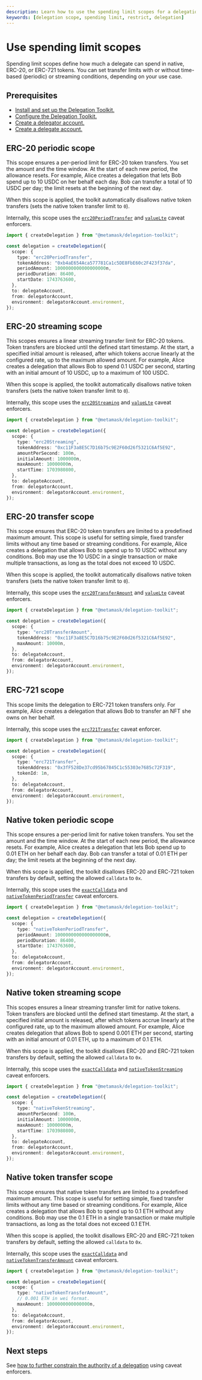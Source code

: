 ```yaml
---
description: Learn how to use the spending limit scopes for a delegation.
keywords: [delegation scope, spending limit, restrict, delegation]
---
```


# Use spending limit scopes
 
Spending limit scopes define how much a delegate can spend in native, ERC-20, or ERC-721 tokens.
You can set transfer limits with or without time-based (periodic) or streaming conditions, depending on your use case.

## Prerequisites

- [Install and set up the Delegation Toolkit.](../../../get-started/install.md)
- [Configure the Delegation Toolkit.](../../configure-toolkit.md)
- [Create a delegator account.](../execute-on-smart-accounts-behalf.md#3-create-a-delegator-account)
- [Create a delegate account.](../execute-on-smart-accounts-behalf.md#4-create-a-delegate-account)

## ERC-20 periodic scope

This scope ensures a per-period limit for ERC-20 token transfers.
You set the amount and the time window.
At the start of each new period, the allowance resets.
For example, Alice creates a delegation that lets Bob spend up to 10 USDC on her behalf each day.
Bob can transfer a total of 10 USDC per day; the limit resets at the beginning of the next day.

When this scope is applied, the toolkit automatically disallows native token transfers (sets the native token transfer limit to `0`). 

Internally, this scope uses the [`erc20PeriodTransfer`](../../../reference/delegation/caveats.md#erc20periodtransfer) and [`valueLte`](../../../reference/delegation/caveats.md#valuelte) caveat enforcers.

```typescript
import { createDelegation } from "@metamask/delegation-toolkit";

const delegation = createDelegation({
  scope: {
    type: "erc20PeriodTransfer",
    tokenAddress: "0xb4aE654Aca577781Ca1c5DE8FbE60c2F423f37da",
    periodAmount: 1000000000000000000n,
    periodDuration: 86400,
    startDate: 1743763600,
  },
  to: delegateAccount,
  from: delegatorAccount,
  environment: delegatorAccount.environment,
});
```

## ERC-20 streaming scope

This scopes ensures a linear streaming transfer limit for ERC-20 tokens.
Token transfers are blocked until the defined start timestamp.
At the start, a specified initial amount is released, after which tokens accrue linearly at the configured rate, up to the maximum allowed amount.
For example, Alice creates a delegation that allows Bob to spend 0.1 USDC per second, starting with an initial amount of 10 USDC, up to a maximum of 100 USDC.

When this scope is applied, the toolkit automatically disallows native token transfers (sets the native token transfer limit to `0`).

Internally, this scope uses the [`erc20Streaming`](../../../reference/delegation/caveats.md#erc20streaming) and [`valueLte`](../../../reference/delegation/caveats.md#valuelte) caveat enforcers.

```typescript
import { createDelegation } from "@metamask/delegation-toolkit";

const delegation = createDelegation({
  scope: {
    type: "erc20Streaming",
    tokenAddress: "0xc11F3a8E5C7D16b75c9E2F60d26f5321C6Af5E92",
    amountPerSecond: 100n,
    initialAmount: 1000000n,
    maxAmount: 10000000n,
    startTime: 1703980800,
  },
  to: delegateAccount,
  from: delegatorAccount,
  environment: delegatorAccount.environment,
});
```

## ERC-20 transfer scope

This scope ensures that ERC-20 token transfers are limited to a predefined maximum amount. 
This scope is useful for setting simple, fixed transfer limits without any time based or streaming conditions.
For example, Alice creates a delegation that allows Bob to spend up to 10 USDC without any conditions.
Bob may use the 10 USDC in a single transaction or make multiple transactions, as long as the total does not exceed 10 USDC.

When this scope is applied, the toolkit automatically disallows native token transfers (sets the native token transfer limit to `0`).

Internally, this scope uses the [`erc20TransferAmount`](../../../reference/delegation/caveats.md#erc20transferamount) and [`valueLte`](../../../reference/delegation/caveats.md#valuelte) caveat enforcers.

```typescript
import { createDelegation } from "@metamask/delegation-toolkit";

const delegation = createDelegation({
  scope: {
    type: "erc20TransferAmount",
    tokenAddress: "0xc11F3a8E5C7D16b75c9E2F60d26f5321C6Af5E92",
    maxAmount: 10000n,
  },
  to: delegateAccount,
  from: delegatorAccount,
  environment: delegatorAccount.environment,
});
```

## ERC-721 scope

This scope limits the delegation to ERC-721 token transfers only.
For example, Alice creates a delegation that allows Bob to transfer an NFT she owns on her behalf.

Internally, this scope uses the [`erc721Transfer`](../../../reference/delegation/caveats.md#erc721transfer) caveat enforcer. 

```typescript
import { createDelegation } from "@metamask/delegation-toolkit";

const delegation = createDelegation({
  scope: {
    type: "erc721Transfer",
    tokenAddress: "0x3fF528De37cd95b67845C1c55303e7685c72F319",
    tokenId: 1n,
  },
  to: delegateAccount,
  from: delegatorAccount,
  environment: delegatorAccount.environment,
});
```

## Native token periodic scope

This scope ensures a per-period limit for native token transfers.
You set the amount and the time window.
At the start of each new period, the allowance resets.
For example, Alice creates a delegation that lets Bob spend up to 0.01 ETH on her behalf each day.
Bob can transfer a total of 0.01 ETH per day; the limit resets at the beginning of the next day.

When this scope is applied, the toolkit disallows ERC-20 and ERC-721 token transfers by default, setting the allowed `calldata` to `0x`.

Internally, this scope uses the [`exactCalldata`](../../../reference/delegation/caveats.md#exactcalldata) and [`nativeTokenPeriodTransfer`](../../../reference/delegation/caveats.md#nativetokenperiodtransfer) caveat enforcers.

```typescript
import { createDelegation } from "@metamask/delegation-toolkit";

const delegation = createDelegation({
  scope: {
    type: "nativeTokenPeriodTransfer",
    periodAmount: 1000000000000000000n,
    periodDuration: 86400,
    startDate: 1743763600,
  },
  to: delegateAccount,
  from: delegatorAccount,
  environment: delegatorAccount.environment,
});
```

## Native token streaming scope

This scopes ensures a linear streaming transfer limit for native tokens.
Token transfers are blocked until the defined start timestamp.
At the start, a specified initial amount is released, after which tokens accrue linearly at the configured rate, up to the maximum allowed amount.
For example, Alice creates delegation that allows Bob to spend 0.001 ETH per second, starting with an initial amount of 0.01 ETH, up to a maximum of 0.1 ETH.

When this scope is applied, the toolkit disallows ERC-20 and ERC-721 token transfers by default, setting the allowed `calldata` to `0x`.

Internally, this scope uses the [`exactCalldata`](../../../reference/delegation/caveats.md#exactcalldata) and [`nativeTokenStreaming`](../../../reference/delegation/caveats.md#nativetokenstreaming) caveat enforcers.

```typescript
import { createDelegation } from "@metamask/delegation-toolkit";

const delegation = createDelegation({
  scope: {
    type: "nativeTokenStreaming",
    amountPerSecond: 100n,
    initialAmount: 1000000n,
    maxAmount: 10000000n,
    startTime: 1703980800,
  },
  to: delegateAccount,
  from: delegatorAccount,
  environment: delegatorAccount.environment,
});
```

## Native token transfer scope

This scope ensures that native token transfers are limited to a predefined maximum amount. 
This scope is useful for setting simple, fixed transfer limits without any time based or streaming conditions.
For example, Alice creates a delegation that allows Bob to spend up to 0.1 ETH without any conditions.
Bob may use the 0.1 ETH in a single transaction or make multiple transactions, as long as the total does not exceed 0.1 ETH.

When this scope is applied, the toolkit disallows ERC-20 and ERC-721 token transfers by default, setting the allowed `calldata` to `0x`.

Internally, this scope uses the [`exactCalldata`](../../../reference/delegation/caveats.md#exactcalldata) and [`nativeTokenTransferAmount`](../../../reference/delegation/caveats.md#nativetokentransferamount) caveat enforcers.

```typescript
import { createDelegation } from "@metamask/delegation-toolkit";

const delegation = createDelegation({
  scope: {
    type: "nativeTokenTransferAmount",
    // 0.001 ETH in wei format.
    maxAmount: 1000000000000000n,
  },
  to: delegateAccount,
  from: delegatorAccount,
  environment: delegatorAccount.environment,
});
```

## Next steps

See [how to further constrain the authority of a delegation](constrain-scope.md) using caveat enforcers.
